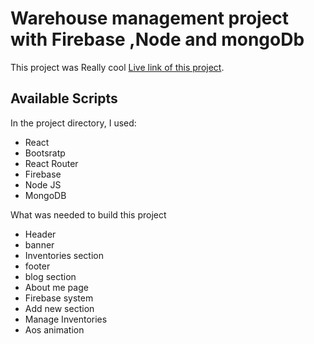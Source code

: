 # Warehouse management project with Firebase ,Node and mongoDb

This project was Really cool [Live link of this project](https://jolly-empanada-be2cee.netlify.app/).

## Available Scripts

In the project directory, I used:
-   React
-   Bootsratp
-   React Router
-   Firebase
-   Node JS
-   MongoDB

What was needed to build this project
-   Header
-   banner
-   Inventories section
-   footer
-   blog section
-   About me page
-   Firebase system
-   Add new section
-   Manage Inventories
-   Aos animation
